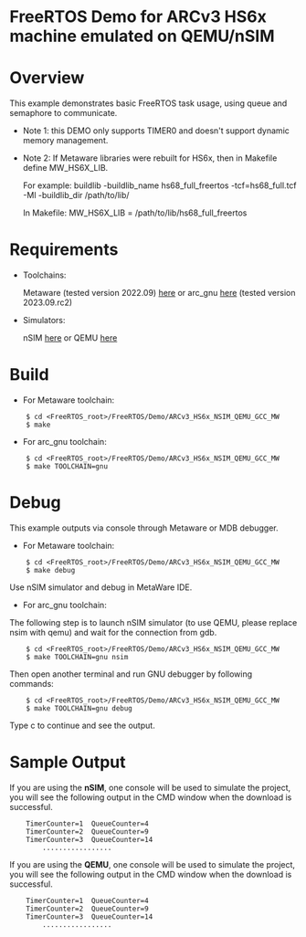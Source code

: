 FreeRTOS Demo for ARCv3 HS6x machine emulated on QEMU/nSIM
====================

Overview
====================
 This example demonstrates basic FreeRTOS task usage, using queue and semaphore to communicate.
  * Note 1: this DEMO only supports TIMER0 and doesn't support dynamic memory management.
  * Note 2: If Metaware libraries were rebuilt for HS6x, then in Makefile define MW_HS6X_LIB.

      For example:
      buildlib -buildlib_name hs68_full_freertos -tcf=hs68_full.tcf -Ml -buildlib_dir /path/to/lib/

      In Makefile:
      MW_HS6X_LIB = /path/to/lib/hs68_full_freertos

Requirements
====================
 * Toolchains:

    Metaware (tested version 2022.09) [here](https://www.synopsys.com/dw/ipdir.php?ds=sw_metaware) or arc_gnu [here](https://github.com/foss-for-synopsys-dwc-arc-processors/toolchain/releases/) (tested version 2023.09.rc2)

 * Simulators:

    nSIM [here](https://www.synopsys.com/cgi-bin/dwarcnsim/req1.cgi) or QEMU [here](https://github.com/foss-for-synopsys-dwc-arc-processors/qemu)


Build
====================

 * For Metaware toolchain:
```
    $ cd <FreeRTOS_root>/FreeRTOS/Demo/ARCv3_HS6x_NSIM_QEMU_GCC_MW
    $ make
```
 * For arc_gnu toolchain:
```
    $ cd <FreeRTOS_root>/FreeRTOS/Demo/ARCv3_HS6x_NSIM_QEMU_GCC_MW
    $ make TOOLCHAIN=gnu
```
Debug
====================

This example outputs via console through Metaware or MDB debugger. 

 * For Metaware toolchain:
```
    $ cd <FreeRTOS_root>/FreeRTOS/Demo/ARCv3_HS6x_NSIM_QEMU_GCC_MW
    $ make debug
```
Use nSIM simulator and debug in MetaWare IDE.

 * For arc_gnu toolchain:

The following step is to launch nSIM simulator (to use QEMU, please replace nsim with qemu) and wait for the connection from gdb.
```
    $ cd <FreeRTOS_root>/FreeRTOS/Demo/ARCv3_HS6x_NSIM_QEMU_GCC_MW
    $ make TOOLCHAIN=gnu nsim
```
Then open another terminal and run GNU debugger by following commands:
```
    $ cd <FreeRTOS_root>/FreeRTOS/Demo/ARCv3_HS6x_NSIM_QEMU_GCC_MW
    $ make TOOLCHAIN=gnu debug
```
Type c to continue and see the output.

Sample Output
=============

If you are using the **nSIM**, one console will be used to simulate the
project, you will see the following output in the CMD window when the
download is successful.
```
    TimerCounter=1  QueueCounter=4
    TimerCounter=2  QueueCounter=9
    TimerCounter=3  QueueCounter=14
        .................
```
If you are using the **QEMU**, one console will be used to simulate the
project, you will see the following output in the CMD window when the
download is successful.
```
    TimerCounter=1  QueueCounter=4
    TimerCounter=2  QueueCounter=9
    TimerCounter=3  QueueCounter=14
        .................
```